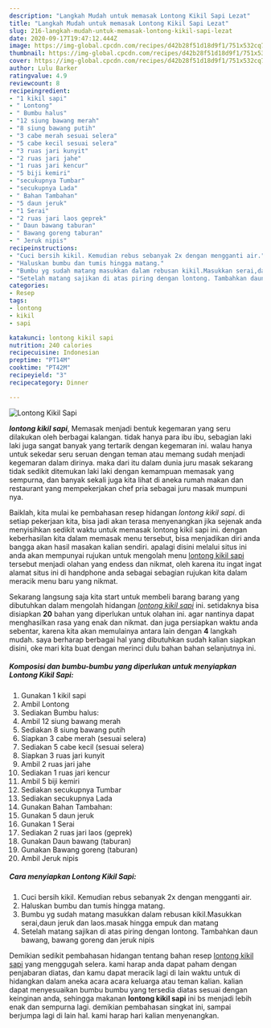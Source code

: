 ```yaml
---
description: "Langkah Mudah untuk memasak Lontong Kikil Sapi Lezat"
title: "Langkah Mudah untuk memasak Lontong Kikil Sapi Lezat"
slug: 216-langkah-mudah-untuk-memasak-lontong-kikil-sapi-lezat
date: 2020-09-17T19:47:12.444Z
image: https://img-global.cpcdn.com/recipes/d42b28f51d18d9f1/751x532cq70/lontong-kikil-sapi-foto-resep-utama.jpg
thumbnail: https://img-global.cpcdn.com/recipes/d42b28f51d18d9f1/751x532cq70/lontong-kikil-sapi-foto-resep-utama.jpg
cover: https://img-global.cpcdn.com/recipes/d42b28f51d18d9f1/751x532cq70/lontong-kikil-sapi-foto-resep-utama.jpg
author: Lulu Barker
ratingvalue: 4.9
reviewcount: 8
recipeingredient:
- "1 kikil sapi"
- " Lontong"
- " Bumbu halus"
- "12 siung bawang merah"
- "8 siung bawang putih"
- "3 cabe merah sesuai selera"
- "5 cabe kecil sesuai selera"
- "3 ruas jari kunyit"
- "2 ruas jari jahe"
- "1 ruas jari kencur"
- "5 biji kemiri"
- "secukupnya Tumbar"
- "secukupnya Lada"
- " Bahan Tambahan"
- "5 daun jeruk"
- "1 Serai"
- "2 ruas jari laos geprek"
- " Daun bawang taburan"
- " Bawang goreng taburan"
- " Jeruk nipis"
recipeinstructions:
- "Cuci bersih kikil. Kemudian rebus sebanyak 2x dengan mengganti air."
- "Haluskan bumbu dan tumis hingga matang."
- "Bumbu yg sudah matang masukkan dalam rebusan kikil.Masukkan serai,daun jeruk dan laos.masak hingga empuk dan matang"
- "Setelah matang sajikan di atas piring dengan lontong. Tambahkan daun bawang, bawang goreng dan jeruk nipis"
categories:
- Resep
tags:
- lontong
- kikil
- sapi

katakunci: lontong kikil sapi 
nutrition: 240 calories
recipecuisine: Indonesian
preptime: "PT14M"
cooktime: "PT42M"
recipeyield: "3"
recipecategory: Dinner

---
```



![Lontong Kikil Sapi](https://img-global.cpcdn.com/recipes/d42b28f51d18d9f1/751x532cq70/lontong-kikil-sapi-foto-resep-utama.jpg)

<b><i>lontong kikil sapi</i></b>, Memasak menjadi bentuk kegemaran yang seru dilakukan oleh berbagai kalangan. tidak hanya para ibu ibu, sebagian laki laki juga sangat banyak yang tertarik dengan kegemaran ini. walau hanya untuk sekedar seru seruan dengan teman atau memang sudah menjadi kegemaran dalam dirinya. maka dari itu dalam dunia juru masak sekarang tidak sedikit ditemukan laki laki dengan kemampuan memasak yang sempurna, dan banyak sekali juga kita lihat di aneka rumah makan dan restaurant yang mempekerjakan chef pria sebagai juru masak mumpuni nya.

Baiklah, kita mulai ke pembahasan resep hidangan <i>lontong kikil sapi</i>. di setiap pekerjaan kita, bisa jadi akan terasa menyenangkan jika sejenak anda menyisihkan sedikit waktu untuk memasak lontong kikil sapi ini. dengan keberhasilan kita dalam memasak menu tersebut, bisa menjadikan diri anda bangga akan hasil masakan kalian sendiri. apalagi disini melalui situs ini anda akan mempunyai rujukan untuk mengolah menu <u>lontong kikil sapi</u> tersebut menjadi olahan yang endess dan nikmat, oleh karena itu ingat ingat alamat situs ini di handphone anda sebagai sebagian rujukan kita dalam meracik menu baru yang nikmat.




Sekarang langsung saja kita start untuk membeli barang barang yang dibutuhkan dalam mengolah hidangan <u><i>lontong kikil sapi</i></u> ini. setidaknya bisa disiapkan <b>20</b> bahan yang diperlukan untuk olahan ini. agar nantinya dapat menghasilkan rasa yang enak dan nikmat. dan juga persiapkan waktu anda sebentar, karena kita akan memulainya antara lain dengan <b>4</b> langkah mudah. saya berharap berbagai hal yang dibutuhkan sudah kalian siapkan disini, oke mari kita buat dengan merinci dulu bahan bahan selanjutnya ini.

<!--inarticleads1-->

##### Komposisi dan bumbu-bumbu yang diperlukan untuk menyiapkan Lontong Kikil Sapi:

1. Gunakan 1 kikil sapi
1. Ambil  Lontong
1. Sediakan  Bumbu halus:
1. Ambil 12 siung bawang merah
1. Sediakan 8 siung bawang putih
1. Siapkan 3 cabe merah (sesuai selera)
1. Sediakan 5 cabe kecil (sesuai selera)
1. Siapkan 3 ruas jari kunyit
1. Ambil 2 ruas jari jahe
1. Sediakan 1 ruas jari kencur
1. Ambil 5 biji kemiri
1. Sediakan secukupnya Tumbar
1. Sediakan secukupnya Lada
1. Gunakan  Bahan Tambahan:
1. Gunakan 5 daun jeruk
1. Gunakan 1 Serai
1. Sediakan 2 ruas jari laos (geprek)
1. Gunakan  Daun bawang (taburan)
1. Gunakan  Bawang goreng (taburan)
1. Ambil  Jeruk nipis




<!--inarticleads2-->

##### Cara menyiapkan Lontong Kikil Sapi:

1. Cuci bersih kikil. Kemudian rebus sebanyak 2x dengan mengganti air.
1. Haluskan bumbu dan tumis hingga matang.
1. Bumbu yg sudah matang masukkan dalam rebusan kikil.Masukkan serai,daun jeruk dan laos.masak hingga empuk dan matang
1. Setelah matang sajikan di atas piring dengan lontong. Tambahkan daun bawang, bawang goreng dan jeruk nipis




Demikian sedikit pembahasan hidangan tentang bahan resep <u>lontong kikil sapi</u> yang menggugah selera. kami harap anda dapat paham dengan penjabaran diatas, dan kamu dapat meracik lagi di lain waktu untuk di hidangkan dalam aneka acara acara keluarga atau teman kalian. kalian dapat menyesuaikan bumbu bumbu yang tersedia diatas sesuai dengan keinginan anda, sehingga makanan <b>lontong kikil sapi</b> ini bs menjadi lebih enak dan sempurna lagi. demikian pembahasan singkat ini, sampai berjumpa lagi di lain hal. kami harap hari kalian menyenangkan.
